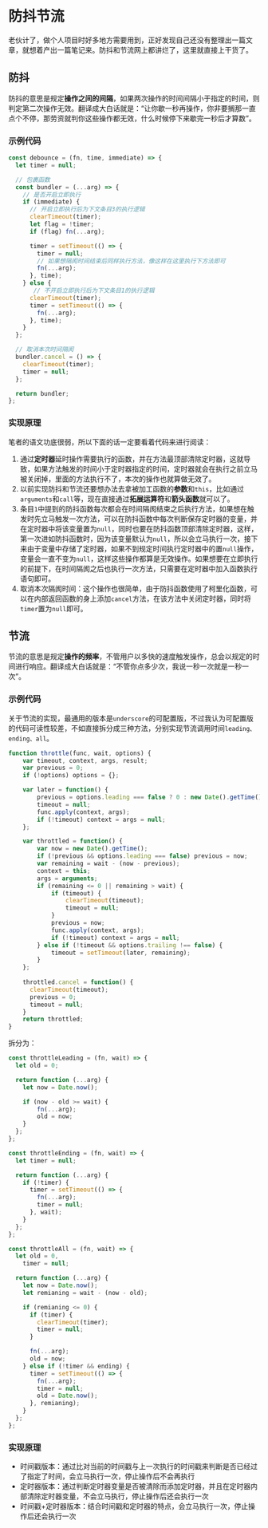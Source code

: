 # 防抖节流

老伙计了，做个人项目时好多地方需要用到，正好发现自己还没有整理出一篇文章，就想着产出一篇笔记来。防抖和节流网上都讲烂了，这里就直接上干货了。



## 防抖

防抖的意思是规定**操作之间的间隔**，如果两次操作的时间间隔小于指定的时间，则判定第二次操作无效。翻译成大白话就是：“让你歇一秒再操作，你非要搁那一直点个不停，那劳资就判你这些操作都无效，什么时候停下来歇完一秒后才算数”。



### 示例代码

```js
const debounce = (fn, time, immediate) => {
  let timer = null;

  // 包裹函数
  const bundler = (...arg) => {
    // 是否开启立即执行
    if (immediate) {
      // 开启立即执行后为下文条目3的执行逻辑
      clearTimeout(timer);
      let flag = !timer;
      if (flag) fn(...arg);

      timer = setTimeout(() => {
        timer = null;
        // 如果想隔阂时间结束后同样执行方法，像这样在这里执行下方法即可
        fn(...arg);
      }, time);
    } else {
       // 不开启立即执行后为下文条目1的执行逻辑
      clearTimeout(timer);
      timer = setTimeout(() => {
        fn(...arg);
      }, time);
    }
  };

  // 取消本次时间隔阂
  bundler.cancel = () => {
    clearTimeout(timer);
    timer = null;
  };

  return bundler;
};
```





### 实现原理

笔者的语文功底很弱，所以下面的话一定要看着代码来进行阅读：

1. 通过**定时器**延时操作需要执行的函数，并在方法最顶部清除定时器，这就导致，如果方法触发的时间小于定时器指定的时间，定时器就会在执行之前立马被关闭掉，里面的方法执行不了，本次的操作也就算做无效了。
2. 以前实现防抖和节流还要想办法去拿被加工函数的**参数**和`this`，比如通过`arguments`和`call`等，现在直接通过**拓展运算符**和**箭头函数**就可以了。
3. 条目`1`中提到的防抖函数每次都会在时间隔阂结束之后执行方法，如果想在触发时先立马触发一次方法，可以在防抖函数中每次判断保存定时器的变量，并在定时器中将该变量置为`null`，同时也要在防抖函数顶部清除定时器，这样，第一次进如防抖函数时，因为该变量默认为`null`，所以会立马执行一次，接下来由于变量中存储了定时器，如果不到规定时间执行定时器中的置`null`操作，变量会一直不变为`null`，这样这些操作都算是无效操作。如果想要在立即执行的前提下，在时间隔阂之后也执行一次方法，只需要在定时器中加入函数执行语句即可。
4. 取消本次隔阂时间：这个操作也很简单，由于防抖函数使用了柯里化函数，可以在内部返回函数的身上添加`cancel`方法，在该方法中关闭定时器，同时将`timer`置为`null`即可。





## 节流

节流的意思是规定**操作的频率**，不管用户以多快的速度触发操作，总会以规定的时间进行响应。翻译成大白话就是：“不管你点多少次，我说一秒一次就是一秒一次”。



### 示例代码

关于节流的实现，最通用的版本是`underscore`的可配置版，不过我认为可配置版的代码可读性较差，不如直接拆分成三种方法，分别实现节流调用时间`leading、ending、all`。

```js
function throttle(func, wait, options) {
    var timeout, context, args, result;
    var previous = 0;
    if (!options) options = {};

    var later = function() {
        previous = options.leading === false ? 0 : new Date().getTime();
        timeout = null;
        func.apply(context, args);
        if (!timeout) context = args = null;
    };

    var throttled = function() {
        var now = new Date().getTime();
        if (!previous && options.leading === false) previous = now;
        var remaining = wait - (now - previous);
        context = this;
        args = arguments;
        if (remaining <= 0 || remaining > wait) {
            if (timeout) {
                clearTimeout(timeout);
                timeout = null;
            }
            previous = now;
            func.apply(context, args);
            if (!timeout) context = args = null;
        } else if (!timeout && options.trailing !== false) {
            timeout = setTimeout(later, remaining);
        }
    };
    
    throttled.cancel = function() {
      clearTimeout(timeout);
      previous = 0;
      timeout = null;
    }
    return throttled;
}
```

拆分为：

```js
const throttleLeading = (fn, wait) => {
  let old = 0;

  return function (...arg) {
    let now = Date.now();

    if (now - old >= wait) {
        fn(...arg);
        old = now;
    }
  };
};
```

```js
const throttleEnding = (fn, wait) => {
  let timer = null;

  return function (...arg) {
    if (!timer) {
      timer = setTimeout(() => {
        fn(...arg);
        timer = null;
      }, wait);
    }
  };
};
```

```js
const throttleAll = (fn, wait) => {
  let old = 0,
    timer = null;

  return function (...arg) {
    let now = Date.now();
    let remianing = wait - (now - old);

    if (remianing <= 0) {
      if (timer) {
        clearTimeout(timer);
        timer = null;
      }

      fn(...arg);
      old = now;
    } else if (!timer && ending) {
      timer = setTimeout(() => {
        fn(...arg);
        timer = null;
        old = Date.now();
      }, remianing);
    }
  };
};
```



### 实现原理

* 时间戳版本：通过比对当前的时间戳与上一次执行的时间戳来判断是否已经过了指定了时间，会立马执行一次，停止操作后不会再执行
* 定时器版本：通过判断定时器变量是否被清除而添加定时器，并且在定时器内部清除定时器变量，不会立马执行，停止操作后还会执行一次
* 时间戳+定时器版本：结合时间戳和定时器的特点，会立马执行一次，停止操作后还会执行一次